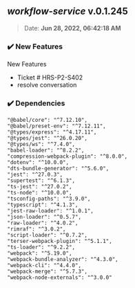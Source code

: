 ## ***workflow-service*** v.0.1.245
> Date: **Jun 28, 2022, 06:42:18 AM**

### :heavy_check_mark: New Features
New Features
- Ticket # HRS-P2-S402
- resolve conversation

### :heavy_check_mark: Dependencies
> 
    "@babel/core": "^7.12.10",
    "@babel/preset-env": "^7.12.11",
    "@types/express": "^4.17.11",
    "@types/jest": "^26.0.20",
    "@types/ws": "^7.4.0",
    "babel-loader": "^8.2.2",
    "compression-webpack-plugin": "^8.0.0",
    "dotenv": "^10.0.0",
    "dts-bundle-generator": "^5.6.0",
    "jest": "^27.0.3",
    "supertest": "^6.1.3",
    "ts-jest": "^27.0.2",
    "ts-node": "^10.0.0",
    "tsconfig-paths": "^3.9.0",
    "typescript": "^4.1.3",
    "jest-raw-loader": "^1.0.1",
    "json-loader": "^0.5.7",
    "raw-loader": "^4.0.2",
    "rimraf": "^3.0.2",
    "script-loader": "^0.7.2",
    "terser-webpack-plugin": "^5.1.1",
    "ts-loader": "^9.2.2",
    "webpack": "^5.19.0",
    "webpack-bundle-analyzer": "^4.3.0",
    "webpack-cli": "^4.4.0",
    "webpack-merge": "^5.7.3",
    "webpack-node-externals": "^3.0.0"
